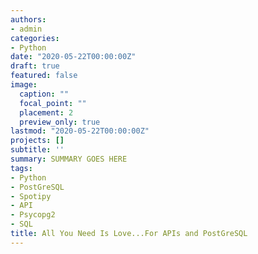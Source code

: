 ```yaml
---
authors:
- admin
categories:
- Python
date: "2020-05-22T00:00:00Z"
draft: true
featured: false
image:
  caption: ""
  focal_point: ""
  placement: 2
  preview_only: true
lastmod: "2020-05-22T00:00:00Z"
projects: []
subtitle: ''
summary: SUMMARY GOES HERE
tags:
- Python
- PostGreSQL
- Spotipy
- API
- Psycopg2
- SQL
title: All You Need Is Love...For APIs and PostGreSQL
---
```


